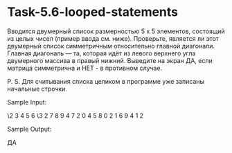 # Task-5.6-looped-statements
Вводится двумерный список размерностью 5 х 5 элементов, состоящий из целых чисел (пример ввода см. ниже). Проверьте, является ли этот двумерный список симметричным относительно главной диагонали. Главная диагональ — та, которая идёт из левого верхнего угла двумерного массива в правый нижний. Выведите на экран ДА, если матрица симметрична и НЕТ - в противном случае.

P. S. Для считывания списка целиком в программе уже записаны начальные строчки.

Sample Input:

\2 3 4 5 6
\3 2 7 8 9
4 7 2 0 4
5 8 0 2 1
6 9 4 1 2

Sample Output:

ДА
